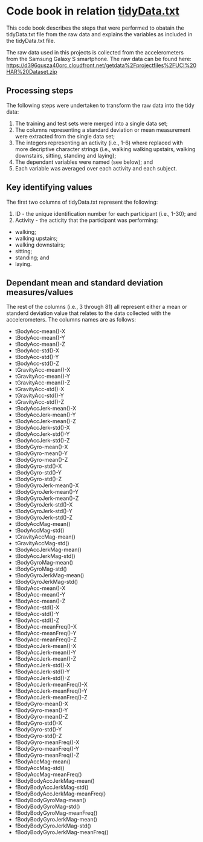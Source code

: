 # Code book in relation [tidyData.txt](tidyData.txt)
This code book describes the steps that were performed to obatain the tidyData.txt file from the raw data and explains the variables as included in the tidyData.txt file.

The raw data used in this projects is collected from the accelerometers from the Samsung Galaxy S smartphone. The raw data can be found here: https://d396qusza40orc.cloudfront.net/getdata%2Fprojectfiles%2FUCI%20HAR%20Dataset.zip

## Processing steps
The following steps were undertaken to transform the raw data into the tidy data:
1. The training and test sets were merged into a single data set;
2. The columns representing a standard deviation or mean measurement were extracted from the single data set;
3. The integers representing an activity (i.e., 1-6) where replaced with more decriptive character strings (i.e., walking walking upstairs, walking downstairs, sitting, standing and laying);
4. The dependant variables were named (see below); and
5. Each variable was averaged over each activity and each subject.

## Key identifying values
The first two columns of tidyData.txt represent the following:
1. ID - the unique identification number for each participant (i.e., 1-30); and
2. Activity - the acticity that the participant was performing:
* walking; 
* walking upstairs;
* walking downstairs;
* sitting;
* standing; and
* laying.

## Dependant mean and standard deviation measures/values
The rest of the columns (i.e., 3 through 81) all represent either a mean or standerd deviation value that relates to the data collected with the accelerometers. The columns names are as follows:
- tBodyAcc-mean()-X 
- tBodyAcc-mean()-Y 
- tBodyAcc-mean()-Z 
- tBodyAcc-std()-X 
- tBodyAcc-std()-Y 
- tBodyAcc-std()-Z 
- tGravityAcc-mean()-X
- tGravityAcc-mean()-Y 
- tGravityAcc-mean()-Z 
- tGravityAcc-std()-X 
- tGravityAcc-std()-Y 
- tGravityAcc-std()-Z 
- tBodyAccJerk-mean()-X
- tBodyAccJerk-mean()-Y
- tBodyAccJerk-mean()-Z
- tBodyAccJerk-std()-X 
- tBodyAccJerk-std()-Y 
- tBodyAccJerk-std()-Z
- tBodyGyro-mean()-X 
- tBodyGyro-mean()-Y 
- tBodyGyro-mean()-Z 
- tBodyGyro-std()-X
- tBodyGyro-std()-Y 
- tBodyGyro-std()-Z
- tBodyGyroJerk-mean()-X 
- tBodyGyroJerk-mean()-Y 
- tBodyGyroJerk-mean()-Z 
- tBodyGyroJerk-std()-X
- tBodyGyroJerk-std()-Y 
- tBodyGyroJerk-std()-Z
- tBodyAccMag-mean() 
- tBodyAccMag-std()
- tGravityAccMag-mean()
- tGravityAccMag-std()
- tBodyAccJerkMag-mean()
- tBodyAccJerkMag-std()
- tBodyGyroMag-mean() 
- tBodyGyroMag-std()
- tBodyGyroJerkMag-mean() 
- tBodyGyroJerkMag-std() 
- fBodyAcc-mean()-X 
- fBodyAcc-mean()-Y 
- fBodyAcc-mean()-Z 
- fBodyAcc-std()-X
- fBodyAcc-std()-Y
- fBodyAcc-std()-Z
- fBodyAcc-meanFreq()-X 
- fBodyAcc-meanFreq()-Y 
- fBodyAcc-meanFreq()-Z
- fBodyAccJerk-mean()-X 
- fBodyAccJerk-mean()-Y 
- fBodyAccJerk-mean()-Z 
- fBodyAccJerk-std()-X
- fBodyAccJerk-std()-Y
- fBodyAccJerk-std()-Z
- fBodyAccJerk-meanFreq()-X
- fBodyAccJerk-meanFreq()-Y
- fBodyAccJerk-meanFreq()-Z
- fBodyGyro-mean()-X 
- fBodyGyro-mean()-Y 
- fBodyGyro-mean()-Z 
- fBodyGyro-std()-X
- fBodyGyro-std()-Y
- fBodyGyro-std()-Z
- fBodyGyro-meanFreq()-X 
- fBodyGyro-meanFreq()-Y
- fBodyGyro-meanFreq()-Z 
- fBodyAccMag-mean()
- fBodyAccMag-std()
- fBodyAccMag-meanFreq()
- fBodyBodyAccJerkMag-mean() 
- fBodyBodyAccJerkMag-std()
- fBodyBodyAccJerkMag-meanFreq()
- fBodyBodyGyroMag-mean() 
- fBodyBodyGyroMag-std()
- fBodyBodyGyroMag-meanFreq()
- fBodyBodyGyroJerkMag-mean()
- fBodyBodyGyroJerkMag-std()
- fBodyBodyGyroJerkMag-meanFreq()
